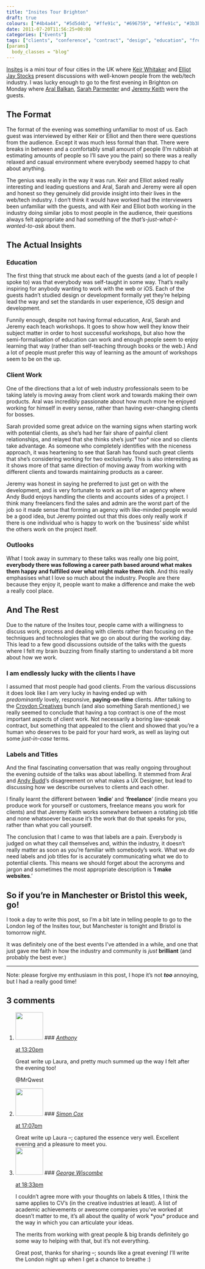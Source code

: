 ```yaml
---
title: "Insites Tour Brighton"
draft: true
colours: ["#4b4a44", "#5d5d4b", "#ffe91c", "#696759", "#ffe91c", "#3b3b35", "#fab81e"]
date: 2011-07-20T11:56:25+00:00
categories: ["Events"]
tags: ["clients", "conference", "contract", "design", "education", "freelancing", "industry", "labels", "titles", "user experience"]
[params]
  body_classes = "blog"
---
```


[Insites](http://insitestour.com/) is a mini tour of four cities in the UK where [Keir Whitaker](http://keirwhitaker.com/) and [Elliot Jay Stocks](http://elliotjaystocks.com/) present discussions with well-known people from the web/tech industry. I was lucky enough to go to the first evening in Brighton on Monday where [Aral Balkan](http://aralbalkan.com/), [Sarah Parmenter](http://www.sazzy.co.uk/) and [Jeremy Keith](http://adactio.com/) were the guests.

## The Format

The format of the evening was something unfamiliar to most of us. Each guest was interviewed by either Keir or Elliot and then there were questions from the audience. Except it was much less formal than that. There were breaks in between and a comfortably small amount of people (I’m rubbish at estimating amounts of people so I’ll save you the pain) so there was a really relaxed and casual environment where everybody seemed happy to chat about anything.

The genius was really in the way it was run. Keir and Elliot asked really interesting and leading questions and Aral, Sarah and Jeremy were all open and honest so they genuinely did provide insight into their lives in the web/tech industry. I don’t think it would have worked had the interviewers been unfamiliar with the guests, and with Keir and Elliot both working in the industry doing similar jobs to most people in the audience, their questions always felt appropriate and had something of the *that’s-just-what-I-wanted-to-ask* about them.

## The Actual Insights

### Education

The first thing that struck me about each of the guests (and a lot of people I spoke to) was that everybody was self-taught in some way. That’s really inspiring for anybody wanting to work with the web or iOS. Each of the guests hadn’t studied design or development formally yet they’re helping lead the way and set the standards in user experience, iOS design and development.

Funnily enough, despite not having formal education, Aral, Sarah and Jeremy each teach workshops. It goes to show how well they know their subject matter in order to host successful workshops, but also how the semi-formalisation of education can work and enough people seem to enjoy learning that way (rather than self-teaching through books or the web.) And a lot of people must prefer this way of learning as the amount of workshops seem to be on the up.

### Client Work

One of the directions that a lot of web industry professionals seem to be taking lately is moving away from client work and towards making their own products. Aral was incredibly passionate about how much more he enjoyed working for himself in every sense, rather than having ever-changing clients for bosses.

Sarah provided some great advice on the warning signs when starting work with potential clients, as she’s had her fair share of painful client relationships, and relayed that she thinks she’s just* too* nice and so clients take advantage. As someone who completely identifies with the niceness approach, it was heartening to see that Sarah has found such great clients that she’s considering working for two exclusively. This is also interesting as it shows more of that same direction of moving away from working with different clients and towards maintaining products as a career.

Jeremy was honest in saying he preferred to just get on with the development, and is very fortunate to work as part of an agency where Andy Budd enjoys handling the clients and accounts sides of a project. I think many freelancers find the sales and admin are the worst part of the job so it made sense that forming an agency with like-minded people would be a good idea, but Jeremy pointed out that this does only really work if there is one individual who is happy to work on the ‘business’ side whilst the others work on the project itself.

### Outlooks

What I took away in summary to these talks was really one big point, **everybody there was following a career path based around what makes them happy and fulfilled over what might make them rich**. And this really emphasises what I love so much about the industry. People are there because they enjoy it, people want to make a difference and make the web a really cool place.

## And The Rest

Due to the nature of the Insites tour, people came with a willingness to discuss work, process and dealing with clients rather than focusing on the techniques and technologies that we go on about during the working day. This lead to a few good discussions outside of the talks with the guests where I felt my brain buzzing from finally starting to understand a bit more about how we work.

### I am endlessly lucky with the clients I have

I assumed that most people had good clients. From the various discussions it does look like I am very lucky in having ended up with *predominantly* lovely, responsive, **paying-on-time** clients. After talking to the [Croydon Creatives](http://mrqwest.co.uk/cc/) bunch (and also something Sarah mentioned,) we really seemed to conclude that having a top contract is one of the most important aspects of client work. Not necessarily a boring law-speak contract, but something that appealed to the client and showed that you’re a human who deserves to be paid for your hard work, as well as laying out some *just-in-case* terms.

### Labels and Titles

And the final fascinating conversation that was really ongoing throughout the evening outside of the talks was about labelling. It stemmed from Aral and [Andy Budd](http://www.andybudd.com/)‘s disagreement on what makes a UX Designer, but lead to discussing how we describe ourselves to clients and each other.

I finally learnt the different between ‘**indie**‘ and ‘**freelance**‘ (indie means you produce work for yourself or customers, freelance means you work for clients) and that Jeremy Keith works somewhere between a rotating job title and none whatsoever because it’s the work that do that speaks for you, rather than what you call yourself.

The conclusion that I came to was that labels are a pain. Everybody is judged on what they call themselves and, within the industry, it doesn’t really matter as soon as you’re familiar with somebody’s work. What we *do* need labels and job titles for is accurately communicating what we do to potential clients. This means we should forget about the acronyms and jargon and sometimes the most appropriate description is ‘**I make websites**.’

## So if you’re in Manchester or Bristol this week, go!

I took a day to write this post, so I’m a bit late in telling people to go to the London leg of the Insites tour, but Manchester is tonight and Bristol is tomorrow night.

It was definitely one of the best events I’ve attended in a while, and one that just gave me faith in how the industry and community is *just* **brilliant** (and probably the best ever.)

---

Note: please forgive my enthusiasm in this post, I hope it’s not ***too*** annoying, but I had a really good time!

## 3 comments

<ol class="commentlist">
	<li class="comment even thread-even depth-1" id="li-comment-249">
			<div class="comment-author vcard">
			<img alt='' src='https://secure.gravatar.com/avatar/e447058d3157368c3919157905bd8de3?s=72&amp;d=mm&amp;r=g' srcset='https://secure.gravatar.com/avatar/e447058d3157368c3919157905bd8de3?s=144&amp;d=mm&amp;r=g 2x' class='avatar avatar-72 photo' height='72' width='72' />
### <cite class="fn"><a href='http://mrqwest.co.uk' rel='external nofollow' class='url'>Anthony</a></cite>
		</div>
		<aside class="comment-meta commentmetadata"><p><a href="#comment-249"><time datetime="2011-07-20T13:20:17+00:00" pubdate class="published">
		 at <span class="hours">13:20pm</span></time></a></p>
	</aside>
	<div class="comment-entry">
		Great write up Laura, and pretty much summed up the way I felt after the evening too! 

@MrQwest
	</div>
</li>
	<li class="comment odd alt thread-odd thread-alt depth-1" id="li-comment-250">
			<div class="comment-author vcard">
			<img alt='' src='https://secure.gravatar.com/avatar/77b178c0c5bec748485307a18e73c6b9?s=72&amp;d=mm&amp;r=g' srcset='https://secure.gravatar.com/avatar/77b178c0c5bec748485307a18e73c6b9?s=144&amp;d=mm&amp;r=g 2x' class='avatar avatar-72 photo' height='72' width='72' />
### <cite class="fn"><a href='http://www.simoncox.com' rel='external nofollow' class='url'>Simon Cox</a></cite>
		</div>
		<aside class="comment-meta commentmetadata"><p><a href="#comment-250"><time datetime="2011-07-20T17:07:04+00:00" pubdate class="published">
		 at <span class="hours">17:07pm</span></time></a></p>
	</aside>
	<div class="comment-entry">
		Great write up Laura –; captured the essence very well. Excellent evening and a pleasure to meet you.
	</div>
</li>
	<li class="comment even thread-even depth-1" id="li-comment-251">
			<div class="comment-author vcard">
			<img alt='' src='https://secure.gravatar.com/avatar/b47e4f9448a175c868e8088abe08f778?s=72&amp;d=mm&amp;r=g' srcset='https://secure.gravatar.com/avatar/b47e4f9448a175c868e8088abe08f778?s=144&amp;d=mm&amp;r=g 2x' class='avatar avatar-72 photo' height='72' width='72' />
### <cite class="fn"><a href='http://www.georgewiscombe.com' rel='external nofollow' class='url'>George Wiscombe</a></cite>
		</div>
		<aside class="comment-meta commentmetadata"><p><a href="#comment-251"><time datetime="2011-07-20T18:33:53+00:00" pubdate class="published">
		 at <span class="hours">18:33pm</span></time></a></p>
	</aside>
	<div class="comment-entry">
		I couldn’t agree more with your thoughts on labels &amp; titles, I think the same applies to CV’s (in the creative industries at least).  A list of academic achievements or awesome companies you’ve worked at doesn’t matter to me, it’s all about the quality of work *you* produce and the way in which you can articulate your ideas. 

The merits from working with great people &amp; big brands definitely go some way to helping with that, but it’s not everything.

Great post, thanks for sharing –; sounds like a great evening! I’ll write the London night up when I get a chance to breathe :)
	</div>
</li>
</ol>
